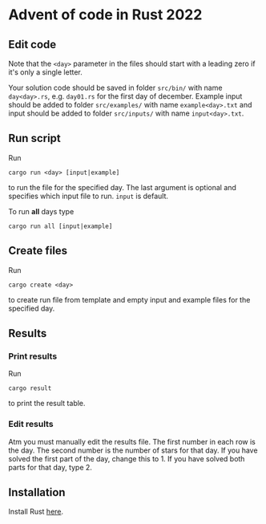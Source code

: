 # Advent of code in Rust 2022

## Edit code
Note that the `<day>` parameter in the files should start with a leading zero if it's only a single letter.

Your solution code should be saved in folder `src/bin/` with name `day<day>.rs`, e.g. `day01.rs` for the first day of december. Example input should be added to folder `src/examples/` with name `example<day>.txt` and input should be added to folder `src/inputs/` with name `input<day>.txt`.

## Run script
Run
```
cargo run <day> [input|example]
```
to run the file for the specified day. The last argument is optional and specifies which input file to run. `input` is default.

To run **all** days type
```
cargo run all [input|example]
```

## Create files
Run
```
cargo create <day>
```
to create run file from template and empty input and example files for the specified day.

## Results
### Print results
Run
```
cargo result
```
to print the result table.

### Edit results
Atm you must manually edit the results file. The first number in each row is the day. The second number is the number of stars for that day. If you have solved the first part of the day, change this to 1. If you have solved both parts for that day, type 2.

## Installation

Install Rust [here](https://www.rust-lang.org/).
